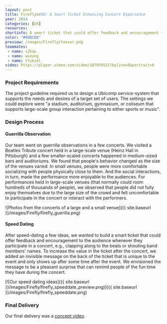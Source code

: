 ```yaml
---
layout: post
title: Firefly&#58; A Smart Ticket Enhancing Concert Experience
year: 2014
categories: [UX]
resources:
shortinfo: A smart ticket that could offer feedback and encouragement to the audience whenever they participate in a concert.
color: "#00BCDD"
preview: /images/Firefly/teaser.png
teammates:
 - name: sZhao
 - name: wLeung
 - name: tYuksel
video: https://player.vimeo.com/video/107059521?byline=0&portrait=0
---
```


### Project Requirements
The project guideline required us to design a Ubicomp service-system that supports the needs and desires of a target set of users. The settings we could explore were "a stadium, auditorium, gymnasium, or coliseum that supports large-scale group interaction pertaining to either sports or music".

### Design Process

#### Guerrilla Observation
Our team went on guerrilla observations in a few concerts. We visited a Beatles Tribute concert held in a large-scale venue (Heinz Hall in Pittsburgh) and a few smaller-scaled concerts happened in medium-sized bars and auditoriums. We found that people's behavior changed as the size of the venues varied. In small venues, people were more comfortable socializing with people physically close to them. And the social interactions, in turn, made the performance more enjoyable to the audiences. For performances held in large-scale venues (that normally could room hundreds of thousands of people), we observed that people did not fully enjoy themselves due to the large size of the crowd and felt uncomfortable to participate in the concert or interact with the performers.

![Photos from the concerts of a large and a small venue]({{ site.baseurl }}/images/Firefly/firefly_guerilla.png)

#### Speed Dating
After speed-dating a few ideas, we wanted to build a smart ticket that could offer feedback and encouragement to the audience whenever they participate in a concert, e.g., clapping along to the beats or shouting band members' names. To increase the value in the ticket after the concert, we added an invisible message on the back of the ticket that is unique to the event and only shows up after some time after the event. We envisioned the message to be a pleasant surprise that can remind people of the fun time they have during the concert.

[![Our speed dating ideas]({{ site.baseurl }}/images/Firefly/firefly_speeddate_preview.png)]({{ site.baseurl }}/images/Firefly/firefly_speeddate.png)

### Final Delivery
Our final delivery was a [concept video](https://player.vimeo.com/video/107059521).
